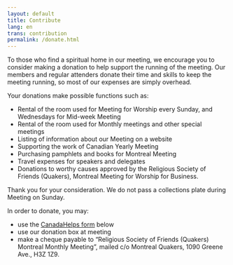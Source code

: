 ```yaml
---
layout: default
title: Contribute
lang: en
trans: contribution
permalink: /donate.html
---
```

To those who find a spiritual home in our meeting, we encourage you to consider making a donation to help support the running of the meeting. Our members and regular attenders donate their time and skills to keep the meeting running, so most of our expenses are simply overhead.

Your donations make possible functions such as:

* Rental of the room used for Meeting for Worship every Sunday, and Wednesdays for Mid-week Meeting
* Rental of the room used for Monthly meetings and other special meetings
* Listing of information about our Meeting on a website
* Supporting the work of Canadian Yearly Meeting
* Purchasing pamphlets and books for Montreal Meeting
* Travel expenses for speakers and delegates
* Donations to worthy causes approved by the Religious Society of Friends (Quakers), Montreal Meeting for Worship for Business.

Thank you for your consideration. We do not pass a collections plate during Meeting on Sunday. 

In order to donate, you may:
* use the [CanadaHelps form](https://www.canadahelps.org/en/charities/religious-society-of-friends-quakers-montreal-monthly-meet/) below
* use our donation box at meeting
* make a cheque payable to “Religious Society of Friends (Quakers) Montreal Monthly Meeting”, mailed c/o Montreal Quakers, 1090 Greene Ave., H3Z 1Z9.

<script id="ch_cdn_embed" type="text/javascript" src="https://www.canadahelps.org/secure/js/cdf_embed.js" charset="utf-8" data-language="en" data-page-id="43151" data-root-url="https://www.canadahelps.org" data-formtype="0" data-cfasync="false"></script>
